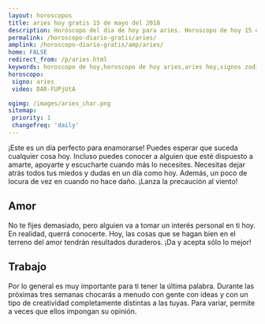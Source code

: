 ```yaml
---
layout: horoscopos
title: aries hoy gratis 15 de mayo del 2018 
description: Horóscopo del dia de hoy para aries. Horoscopo de hoy 15 de mayo del 2018. Las predicciones de amor, trabajo, vida personal gratis.
permalink: /horoscopo-diario-gratis/aries/
amplink: /horoscopo-diario-gratis/amp/aries/
home: FALSE
redirect_from: /p/aries.html
keywords: horoscopo de hoy,horoscopo de hoy aries,aries hoy,signos zodiacales,horóscopo de hoy,horoscopos de hoy,horoscopo aries hoy,horoscopo de aries de hoy,horóscopo de hoy aries,horoscopos,horoscopo del dia de hoy,aries de hoy,los horoscopos de hoy,aries de hoy,aries Diciembre 2018,el horóscopo de hoy aries,horóscopo del día,horoscopo y tarot aries,predicciones zodiacales 2018,aries hoy amor,signos zodiacales 2018el horoscopo de hoy
horoscopo:
 signo: aries
 video: DAR-FUPjUtA

ogimg: /images/aries_char.png
sitemap:
 priority: 1
 changefreq: 'daily'
---
```



¡Este es un día perfecto para enamorarse! Puedes esperar que suceda cualquier cosa hoy. Incluso puedes conocer a alguien que esté dispuesto a amarte, apoyarte y escucharte cuando más lo necesites. Necesitas dejar atrás todos tus miedos y dudas en un día como hoy. Además, un poco de locura de vez en cuando no hace daño. ¡Lanza la precaución al viento!

## Amor

No te fijes demasiado, pero alguien va a tomar un interés personal en ti hoy. En realidad, querrá conocerte. Hoy, las cosas que se hagan bien en el terreno del amor tendrán resultados duraderos. ¡Da y acepta sólo lo mejor!

## Trabajo

Por lo general es muy importante para ti tener la última palabra. Durante las próximas tres semanas chocarás a menudo con gente con ideas y con un tipo de creatividad completamente distintas a las tuyas. Para variar, permite a veces que ellos impongan su opinión.